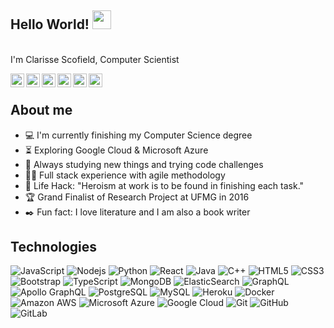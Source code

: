 ## Hello World! <img src="https://raw.githubusercontent.com/iampavangandhi/iampavangandhi/master/gifs/Hi.gif" width="30px"> </h2>

<br> I'm Clarisse Scofield, Computer Scientist <br>

<a href="https://www.linkedin.com/in/clarisse-scofield/">
  <img align="left" alt="Clarisse's Linkdein" width="22px" src="https://cdn.jsdelivr.net/npm/simple-icons@v3/icons/linkedin.svg" />
</a>

<a href="https://github.com/clapscofield">
  <img align="left" alt="Clarisse's Github" width="22px" src="https://cdn.jsdelivr.net/npm/simple-icons@v3/icons/github.svg" />
</a>

<a href="https://api.whatsapp.com/send?phone=5531994537177">
  <img align="left" alt="Clarisse's Whatsapp" width="22px" src="https://img.icons8.com/pastel-glyph/2x/whatsapp.png" />
</a>

<a href="https://www.kaggle.com/clarissescofield">
  <img align="left" alt="Clarisse's Kaggle" width="22px" src="https://cdn.jsdelivr.net/npm/simple-icons@3.1.0/icons/kaggle.svg" />
</a>

<a href="https://www.hackerrank.com/clarissescofield">
  <img align="left" alt="Clarisse's HackerRank" width="22px" src="https://w7.pngwing.com/pngs/848/342/png-transparent-hackerrank-logo-logos-logos-and-brands-icon-thumbnail.png" />
</a>

<a href="mailto:clarisse.scofield@gmail.com">
  <img align="left" alt="Clarisse's Email" width="22px" src="https://cdn-icons-png.flaticon.com/512/60/60543.png" />
</a>

<br />

## About me
- :computer: I'm currently finishing my Computer Science degree
- :hourglass_flowing_sand:  Exploring Google Cloud & Microsoft Azure
- :rocket: Always studying new things and trying code challenges
- 👩‍💻 Full stack experience with agile methodology
- :dart: Life Hack: "Heroism at work is to be found in finishing each task." 
- :trophy: Grand Finalist of Research Project at UFMG in 2016
- :black_nib: Fun fact: I love literature and I am also a book writer <br>

## Technologies

![JavaScript](https://img.shields.io/badge/-JavaScript-black?style=flat-square&logo=javascript)
![Nodejs](https://img.shields.io/badge/-Nodejs-black?style=flat-square&logo=Node.js)
![Python](https://img.shields.io/badge/-Python-black?style=flat-square&logo=Python)
![React](https://img.shields.io/badge/-React-black?style=flat-square&logo=react)
![Java](https://img.shields.io/badge/-java-E34A86?style=flat-square&logo=java)
![C++](https://img.shields.io/badge/-C++-00599C?style=flat-square&logo=c)
![HTML5](https://img.shields.io/badge/-HTML5-E34F26?style=flat-square&logo=html5&logoColor=white)
![CSS3](https://img.shields.io/badge/-CSS3-1572B6?style=flat-square&logo=css3)
![Bootstrap](https://img.shields.io/badge/-Bootstrap-563D7C?style=flat-square&logo=bootstrap)
![TypeScript](https://img.shields.io/badge/-TypeScript-007ACC?style=flat-square&logo=typescript)
![MongoDB](https://img.shields.io/badge/-MongoDB-black?style=flat-square&logo=mongodb)
![ElasticSearch](https://img.shields.io/badge/-ElasticSearch-005571?style=flat-square&logo=elasticsearch)
![GraphQL](https://img.shields.io/badge/-GraphQL-E10098?style=flat-square&logo=graphql)
![Apollo GraphQL](https://img.shields.io/badge/-Apollo%20GraphQL-311C87?style=flat-square&logo=apollo-graphql)
![PostgreSQL](https://img.shields.io/badge/-PostgreSQL-336791?style=flat-square&logo=postgresql)
![MySQL](https://img.shields.io/badge/-MySQL-black?style=flat-square&logo=mysql)
![Heroku](https://img.shields.io/badge/-Heroku-430098?style=flat-square&logo=heroku)
![Docker](https://img.shields.io/badge/-Docker-black?style=flat-square&logo=docker)
![Amazon AWS](https://img.shields.io/badge/Amazon%20AWS-232F3E?style=flat-square&logo=amazon-aws)
![Microsoft Azure](https://img.shields.io/badge/Microsoft%20Azure-232F7E?style=flat-square&logo=microsoft-azure)
![Google Cloud](https://img.shields.io/badge/Google%20Cloud-black?style=flat-square&logo=google-cloud)
![Git](https://img.shields.io/badge/-Git-black?style=flat-square&logo=git)
![GitHub](https://img.shields.io/badge/-GitHub-181717?style=flat-square&logo=github)
![GitLab](https://img.shields.io/badge/-GitLab-FCA121?style=flat-square&logo=gitlab)
